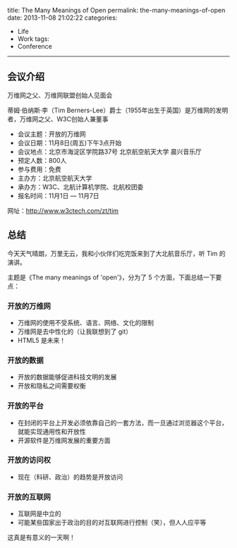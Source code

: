 title: The Many Meanings of Open
permalink: the-many-meanings-of-open
date: 2013-11-08 21:02:22
categories:
- Life
- Work
tags:
- Conference
---

## 会议介绍

万维网之父、万维网联盟创始人见面会

蒂姆·伯纳斯·李（Tim Berners-Lee）爵士（1955年出生于英国）是万维网的发明者，万维网之父、W3C创始人兼董事

- 会议主题：开放的万维网
- 会议日期：11月8日(周五)下午3点开始
- 会议地点：北京市海淀区学院路37号 北京航空航天大学 晨兴音乐厅
- 预定人数：800人
- 参与费用：免费
- 主办方：北京航空航天大学
- 承办方：W3C、北航计算机学院、北航校团委
- 报名时间：11月1日 — 11月7日

网址：http://www.w3ctech.com/zt/tim

## 总结

今天天气晴朗，万里无云，我和小伙伴们吃完饭来到了大北航音乐厅，听 Tim 的演讲。

主题是《The many meanings of 'open'》，分为了 5 个方面，下面总结一下要点：

<!-- more -->

### 开放的万维网

- 万维网的使用不受系统、语言、网络、文化的限制
- 万维网是去中性化的（让我联想到了 git）
- HTML5 是未来！

### 开放的数据
- 开放的数据能够促进科技文明的发展
- 开放和隐私之间需要权衡

### 开放的平台

- 在封闭的平台上开发必须依靠自己的一套方法，而一旦通过浏览器这个平台，就能实现通用性和开放性
- 开源软件是万维网发展的重要方面

### 开放的访问权

- 现在（科研、政治）的趋势是开放访问

### 开放的互联网

- 互联网是中立的
- 可能某些国家出于政治的目的对互联网进行控制（笑），但人人应平等

这真是有意义的一天啊！

